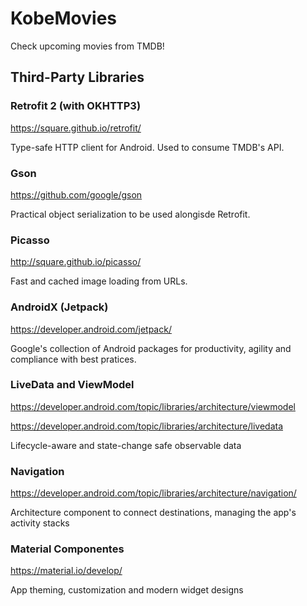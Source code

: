 # KobeMovies
Check upcoming movies from TMDB!

## Third-Party Libraries

### Retrofit 2 (with OKHTTP3)
https://square.github.io/retrofit/

Type-safe HTTP client for Android. Used to consume TMDB's API.

### Gson
https://github.com/google/gson

Practical object serialization to be used alongisde Retrofit.

### Picasso
http://square.github.io/picasso/

Fast and cached image loading from URLs.

### AndroidX (Jetpack)
https://developer.android.com/jetpack/

Google's collection of Android packages for productivity, agility and compliance with best pratices.

### LiveData and ViewModel
https://developer.android.com/topic/libraries/architecture/viewmodel

https://developer.android.com/topic/libraries/architecture/livedata

Lifecycle-aware and state-change safe observable data 

### Navigation
https://developer.android.com/topic/libraries/architecture/navigation/

Architecture component to connect destinations, managing the app's activity stacks

### Material Componentes
https://material.io/develop/

App theming, customization and modern widget designs
